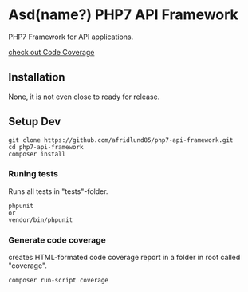 # Asd(name?) PHP7 API Framework

PHP7 Framework for API applications.

[check out Code Coverage](http://afridlund85.github.io/php7-api-framework/)

## Installation

None, it is not even close to ready for release.

## Setup Dev

```
git clone https://github.com/afridlund85/php7-api-framework.git
cd php7-api-framework
composer install
```

### Runing tests

Runs all tests in "tests"-folder.

```
phpunit
or
vendor/bin/phpunit
```

### Generate code coverage

creates HTML-formated code coverage report in a folder in root called "coverage".

```
composer run-script coverage
```